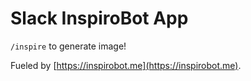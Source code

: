 # Slack InspiroBot App

`/inspire` to generate image!

Fueled by [https://inspirobot.me](https://inspirobot.me).
